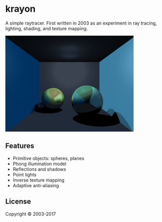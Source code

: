 krayon
======

A simple raytracer. First written in 2003 as an experiment in ray tracing,
lighting, shading, and texture mapping.

![Room](gallery/room.png)

## Features

* Primitive objects: spheres, planes
* Phong illumination model
* Reflections and shadows
* Point lights
* Inverse texture mapping
* Adaptive anti-aliasing

## License

Copyright © 2003-2017
